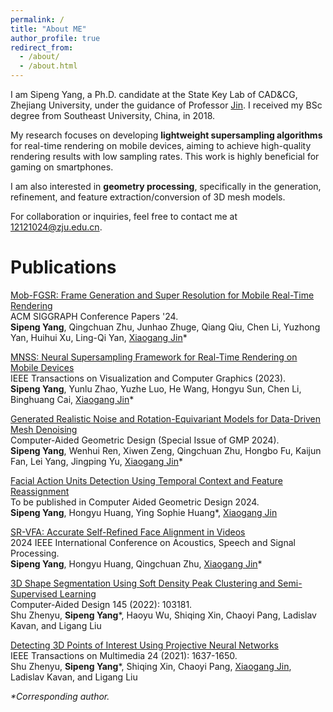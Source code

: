 ```yaml
---
permalink: /
title: "About ME"
author_profile: true
redirect_from: 
  - /about/
  - /about.html
---
```


I am Sipeng Yang, a Ph.D. candidate at the State Key Lab of CAD&CG, Zhejiang University, under the guidance of Professor [Jin](http://www.cad.zju.edu.cn/home/jin/). I received my BSc degree from Southeast University, China, in 2018.

My research focuses on developing **lightweight supersampling algorithms** for real-time rendering on mobile devices, aiming to achieve high-quality rendering results with low sampling rates. This work is highly beneficial for gaming on smartphones.

I am also interested in **geometry processing**, specifically in the generation, refinement, and feature extraction/conversion of 3D mesh models.

For collaboration or inquiries, feel free to contact me at 12121024@zju.edu.cn.


Publications
======


[Mob-FGSR: Frame Generation and Super Resolution for Mobile Real-Time Rendering](https://)\
ACM SIGGRAPH Conference Papers '24.\
**Sipeng Yang**, Qingchuan Zhu, Junhao Zhuge, Qiang Qiu, Chen Li, Yuzhong Yan, Huihui Xu, Ling-Qi Yan, [Xiaogang Jin](http://www.cad.zju.edu.cn/home/jin/)*

[MNSS: Neural Supersampling Framework for Real-Time Rendering on Mobile Devices](https://ieeexplore.ieee.org/document/10076842/)\
IEEE Transactions on Visualization and Computer Graphics (2023).\
**Sipeng Yang**, Yunlu Zhao, Yuzhe Luo, He Wang, Hongyu Sun, Chen Li, Binghuang Cai, [Xiaogang Jin](http://www.cad.zju.edu.cn/home/jin/)*

[Generated Realistic Noise and Rotation-Equivariant Models for Data-Driven Mesh Denoising](https://)\
Computer-Aided Geometric Design (Special Issue of GMP 2024).\
**Sipeng Yang**, Wenhui Ren, Xiwen Zeng, Qingchuan Zhu, Hongbo Fu, Kaijun Fan, Lei Yang, Jingping Yu, [Xiaogang Jin](http://www.cad.zju.edu.cn/home/jin/)*

[Facial Action Units Detection Using Temporal Context and Feature Reassignment](https://)\
To be published in Computer Aided Geometric Design 2024.\
**Sipeng Yang**, Hongyu Huang, Ying Sophie Huang*, [Xiaogang Jin](http://www.cad.zju.edu.cn/home/jin/)


[SR-VFA: Accurate Self-Refined Face Alignment in Videos](https://ieeexplore.ieee.org/document/10446201/)\
2024 IEEE International Conference on Acoustics, Speech and Signal Processing.\
**Sipeng Yang**, Hongyu Huang, Qingchuan Zhu, [Xiaogang Jin](http://www.cad.zju.edu.cn/home/jin/)*


[3D Shape Segmentation Using Soft Density Peak Clustering and Semi-Supervised Learning](https://www.sciencedirect.com/science/article/pii/S0010448521001810#d1e4555)\
Computer-Aided Design 145 (2022): 103181.\
Shu Zhenyu, **Sipeng Yang***, Haoyu Wu, Shiqing Xin, Chaoyi Pang, Ladislav Kavan, and Ligang Liu

[Detecting 3D Points of Interest Using Projective Neural Networks](https://ieeexplore.ieee.org/abstract/document/9397362)\
IEEE Transactions on Multimedia 24 (2021): 1637-1650.\
Shu Zhenyu, **Sipeng Yang***, Shiqing Xin, Chaoyi Pang, [Xiaogang Jin](http://www.cad.zju.edu.cn/home/jin/), Ladislav Kavan, and Ligang Liu

_*Corresponding author._